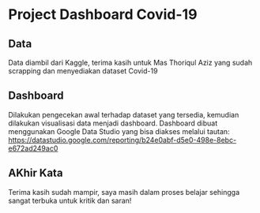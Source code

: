 # Project Dashboard Covid-19

## Data

Data diambil dari Kaggle, 
terima kasih untuk Mas Thoriqul Aziz yang sudah scrapping dan menyediakan dataset Covid-19

## Dashboard

Dilakukan pengecekan awal terhadap dataset yang tersedia, kemudian dilakukan visualisasi data menjadi dashboard.
Dashboard dibuat menggunakan Google Data Studio yang bisa diakses melalui tautan:
https://datastudio.google.com/reporting/b24e0abf-d5e0-498e-8ebc-e672ad249ac0

## AKhir Kata

Terima kasih sudah mampir, 
saya masih dalam proses belajar sehingga sangat terbuka untuk kritik dan saran!